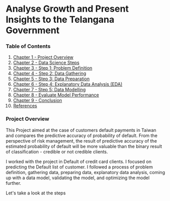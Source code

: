 # Analyse Growth and Present Insights to the Telangana Government

### Table of Contents

1. [Chapter 1 - Project Overview](#Project-Overview)
2. [Chapter 2 - Data Science Steps](#Data-Science-Steps)
3. [Chapter 3 - Step 1: Problem Definition](#Step-1-Problem-Definition)
4. [Chapter 4 - Step 2: Data Gathering](#Step-2-Data-Gathering)
5. [Chapter 5 - Step 3: Data Preparation](#Step-3-Data-Preperation)
6. [Chapter 6 - Step 4: Explanatory Data Analysis (EDA)](#Step-4-Explanatory-Data-Analysis-(EDA))
7. [Chapter 7 - Step 5: Data Modelling](#Step-5-Data-Modelling)
8. [Chapter 8 - Evaluate Model Performance](#Step-6-Predicting-Test-dataset)
9. [Chapter 9 - Conclusion](#Conclusion)
10. [References](#Reference)


### Project Overview

This Project aimed at the case of customers default payments in Taiwan and compares the predictive accuracy of probability of default. From the perspective of risk management, the result of predictive accuracy of the estimated probability of default will be more valuable than the binary result of classification - credible or not credible clients. 

I worked with the project in Default of credit card clients. I focused on predicting the Default list of customer. I followed a process of problem definition, gathering data, preparing data, explanatory data analysis, coming up with a data model, validating the model, and optimizing the model further.

Let's take a look at the steps
